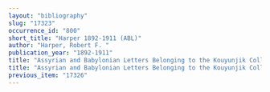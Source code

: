 ```yaml
---
layout: "bibliography"
slug: "17323"
occurrence_id: "800"
short_title: "Harper 1892-1911 (ABL)"
author: "Harper, Robert F. "
publication_year: "1892-1911"
title: "Assyrian and Babylonian Letters Belonging to the Kouyunjik Collections of the British Museum, ABL 1-14 (Chicago)"
title: "Assyrian and Babylonian Letters Belonging to the Kouyunjik Collections of the British Museum, ABL 1-14 (Chicago)"
previous_item: "17326"
---
```

